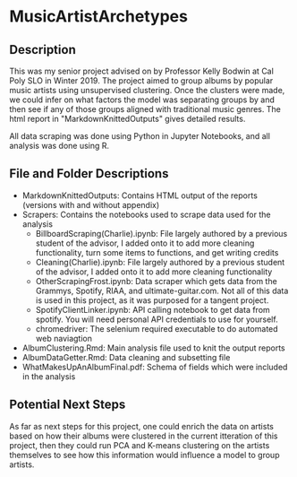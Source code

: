 # MusicArtistArchetypes
## Description
This was my senior project advised on by Professor Kelly Bodwin at Cal Poly SLO in Winter 2019. The project aimed to group albums by popular music artists using unsupervised clustering. Once the clusters were made, we could infer on what factors the model was separating groups by and then see if any of those groups aligned with traditional music genres. The html report in "MarkdownKnittedOutputs" gives detailed results. 

All data scraping was done using Python in Jupyter Notebooks, and all analysis was done using R. 

## File and Folder Descriptions 
- MarkdownKnittedOutputs: Contains HTML output of the reports (versions with and without appendix)
- Scrapers: Contains the notebooks used to scrape data used for the analysis
  - BillboardScraping(Charlie).ipynb: File largely authored by a previous student of the advisor, I added onto it to add more cleaning functionality, turn some items to functions, and get writing credits
  - Cleaning(Charlie).ipynb: File largely authored by a previous student of the advisor, I added onto it to add more cleaning functionality
  - OtherScrapingFrost.ipynb: Data scraper which gets data from the Grammys, Spotify, RIAA, and ultimate-guitar.com. Not all of this data is used in this project, as it was purposed for a tangent project. 
  - SpotifyClientLinker.ipynb: API calling notebook to get data from spotify. You will need personal API credentials to use for yourself. 
  - chromedriver: The selenium required executable to do automated web naviagtion
- AlbumClustering.Rmd: Main analysis file used to knit the output reports
- AlbumDataGetter.Rmd: Data cleaning and subsetting file
- WhatMakesUpAnAlbumFinal.pdf: Schema of fields which were included in the analysis


## Potential Next Steps
As far as next steps for this project, one could enrich the data on artists based on how their albums were clustered in the current itteration of this project, then they could run PCA and K-means clustering on the artists themselves to see how this information would influence a model to group artists. 
